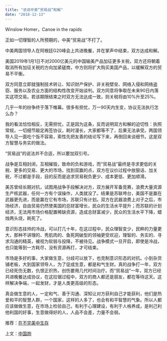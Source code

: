 ```yaml
---
title: "说说中美“贸易战”和解"
date: "2018-12-13"
---
```


Winslow Homer，Canoe in the rapids

正如一切理智的人所预期的，中美“贸易战”不打了。

中美两国领导人在阿根廷G20峰会上共进晚餐，并在掌声中结束，双方达成和解。

美国2019年1月1日不对2000亿美元的中国输美产品加征更多关税，双方还将朝着取消所有加征关税的方向加紧磋商，中方则将扩大购买美国产品，以缓解双方的贸易不平衡。

双方同意立即就强制技术转让、知识财产保护、非关税壁垒、网络入侵和网络盗窃、服务以及农业方面的结构性改变开始谈判。双方同意将争取在未来90日内落实这项交易。若该期限结束之时双方无法达成一致，则关税将由10%升至25%。

几乎一年的纷争终于落下帷幕。很多有担忧，万一90天内生变，协议无法执行怎么办？

我的看法恰恰相反，无需担忧，正是因为这条，反而说明双方和解的迫切性：执照常规，一切细节敲定再签协议，耗时漫长，大家都等不了，后果无法承受。两国领导人见一面吃个饭不容易，索性先把友善的结论写下来，再倒回来谈细节。这是双方智慧与务实的做法。

“贸易战”的说法并不合适，所以要加双引号。

战争是互相封闭，互相摧毁，致命的负和游戏，而“贸易战”最终是寻求更低的关税、更多的交易、更大的市场，找到双赢的点，双方在议价过程中放狠话、加关税，不过都是手段，目的反而是追求贸易税负更少、成本更低、更加顺滑。

美苏曾经长期对抗，试图用战争手段解决对方，双方展开军备竞赛，浪费大量资源生产核武器，任何一方有个误操作，人类就没了。结果是苏联垮台，美国不是赢在武器更先进，而是赢在它有市场，苏联只有计划。双方在武器浪费上对子之后，市场经济，自由贸易仍然使美国的总财富增长，民众的生活水平提升；而苏联的计划经济，无法用市场价格配置稀缺资源，造成总财富减少，民众的生活水平下降，蜡烛两头烧，耗死了。

意识形态挂帅的冷战，可以打几十年，在这过程中，民众理智变少，民粹的力量更大，那种不讲理的、秀肌肉的、鱼死网破型的领袖更受欢迎，理智的、务实的、寻求沟通的精英，被视为软弱与投降，不被待见。战争模式一旦开启，即使是冷战，也只能等到一方耗尽，没有资源再打，才可结束。

市场是多好的事，大家做生意，分歧可以放下，也克制意识形态的对抗。小到杂货铺老板，大到国家领导人，为了促成生意，都是和气生财。真的战争打一年，双方已经死伤无数，仇恨正炽热，创伤要用几代时间治疗。而“贸易战”一年，双方已经共进晚餐达成协议，在这拉锯过程中，双方的商人都还是朋友，都在等待这天。这样解决争端，一起发财，才是人类更高级的形态。

真会做生意的人，一定和气、善于沟通、深知让对方获利自己才能获利，他们是热爱和平的智慧人群，一个国家，这样的人多了，也会有和平智慧的气象。所以人都应该做做生意，在市场上检验自己，有利于心理建设，有利于人格养成，是利己利他利国的好事，生意做得好的人，人品不会差，力量不会弱。

推荐：[在不完美中生存](http://mp.weixin.qq.com/s?__biz=MjM5NDU0Mjk2MQ==&mid=2651628775&idx=1&sn=b95c6ffdcfc33fca051ab6cdb3985375&chksm=bd7e20f98a09a9ef501d384cd30f6684fb6a7ac18495470b34655ebba7224aebdaca8eed9e54&scene=21#wechat_redirect)

上文：[中国炮](http://mp.weixin.qq.com/s?__biz=MjM5NDU0Mjk2MQ==&mid=2651631793&idx=1&sn=b86e1c42ac2df2b939e514a2492e07f1&chksm=bd7e34af8a09bdb94255ff1d95fa3a5068bcfab25b5231a8c568509e3078510755b44bd6cc0b&scene=21#wechat_redirect)
